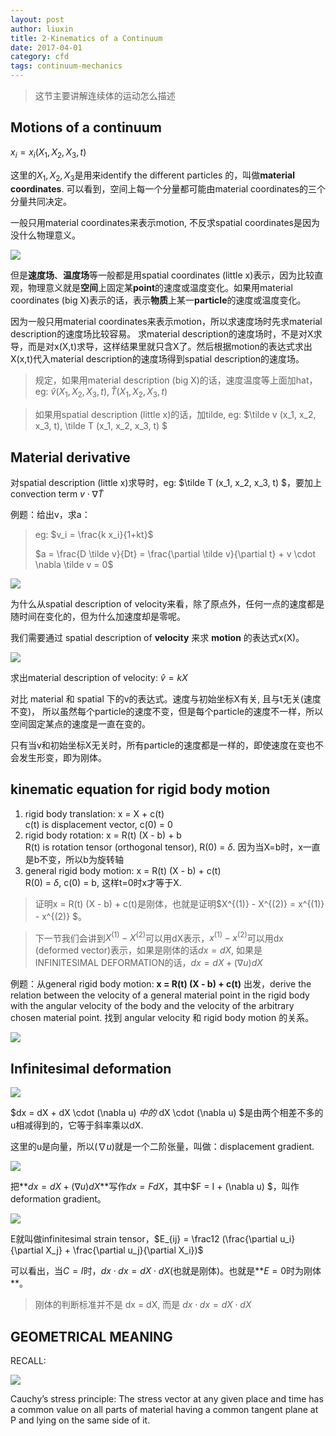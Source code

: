 ```yaml
---
layout: post
author: liuxin
title: 2-Kinematics of a Continuum 
date: 2017-04-01
category: cfd
tags: continuum-mechanics
---
```


> 这节主要讲解连续体的运动怎么描述

## Motions of a continuum
$x_i = x_i (X_1, X_2, X_3, t)$

这里的$X_1, X_2, X_3$是用来identify the different particles 的，叫做**material coordinates**. 可以看到，空间上每一个分量都可能由material coordinates的三个分量共同决定。

一般只用material coordinates来表示motion, 不反求spatial coordinates是因为没什么物理意义。

![][image-1]

但是**速度场**、**温度场**等一般都是用spatial coordinates (little x)表示，因为比较直观，物理意义就是**空间**上固定某**point**的速度或温度变化。如果用material coordinates (big X)表示的话，表示**物质**上某一**particle**的速度或温度变化。

因为一般只用material coordinates来表示motion，所以求速度场时先求material description的速度场比较容易。
求material description的速度场时，不是对X求导，而是对x(X,t)求导，这样结果里就只含X了。然后根据motion的表达式求出X(x,t)代入material description的速度场得到spatial description的速度场。

> 规定，如果用material description (big X)的话，速度温度等上面加hat，eg: $\hat v (X_1, X_2, X_3, t), \hat T (X_1, X_2, X_3, t)$  

> 如果用spatial description (little x)的话，加tilde, eg: $\tilde v (x_1, x_2, x_3, t), \tilde T (x_1, x_2, x_3, t) $

## Material derivative
对spatial description (little x)求导时，eg: $\tilde T (x_1, x_2, x_3, t) $，要加上convection term $v \cdot \nabla \tilde T$

例题：给出v，求a：
> eg: $v_i = \frac{k x_i}{1+kt}$
> 
> $a = \frac{D \tilde v}{Dt} = \frac{\partial \tilde v}{\partial t} +  v \cdot \nabla \tilde v = 0$

![][image-2]

为什么从spatial description of velocity来看，除了原点外，任何一点的速度都是随时间在变化的，但为什么加速度却是零呢。

我们需要通过 spatial description of **velocity** 来求 **motion** 的表达式x(X)。

![][image-3]

求出material description of velocity: $\hat v = kX$

对比 material 和 spatial 下的v的表达式。速度与初始坐标X有关, 且与t无关(速度不变)， 所以虽然每个particle的速度不变，但是每个particle的速度不一样，所以空间固定某点的速度是一直在变的。
 
只有当v和初始坐标X无关时，所有particle的速度都是一样的，即使速度在变也不会发生形变，即为刚体。

## kinematic equation for rigid body motion
1. rigid body translation: x = X + c(t)  
	c(t) is displacement vector, c(0) = 0
2. rigid body rotation: x = R(t) (X - b) + b  
	R(t) is rotation tensor (orthogonal tensor), R(0) = $\delta$. 因为当X=b时，x一直是b不变，所以b为旋转轴
3. general rigid body motion: x = R(t) (X - b) + c(t)  
	R(0) = $\delta$, c(0) = b, 这样t=0时x才等于X.

> 证明x = R(t) (X - b) + c(t)是刚体，也就是证明$X^{(1)} - X^{(2)} = x^{(1)} - x^{(2)} $。

> 下一节我们会讲到$X^{(1)} - X^{(2)}$可以用dX表示，$x^{(1)} -  x^{(2)}$可以用dx (deformed vector)表示，如果是刚体的话$dx = dX$, 如果是INFINITESIMAL DEFORMATION的话，$dx = dX + (\nabla u) dX$

例题：从general rigid body motion: **x = R(t) (X - b) + c(t)** 出发，derive the relation between the velocity of a general material point in the rigid body with the angular velocity of the body and the velocity of the arbitrary chosen material point. 找到 angular velocity 和 rigid body motion 的关系。

![][image-4]

## Infinitesimal deformation

![][image-5]

$dx = dX + dX \cdot (\nabla u) $中的$ dX \cdot (\nabla u) $是由两个相差不多的u相减得到的，它等于斜率乘以dX.

这里的u是向量，所以$(\nabla u)$就是一个二阶张量，叫做：displacement gradient.

![][image-6]

把**$dx = dX + (\nabla u) dX$**写作$dx =F dX$，其中$F = I + (\nabla u) $，叫作deformation gradient。

![][image-7]

E就叫做infinitesimal strain tensor，$E_{ij} = \frac12 (\frac{\partial u_i}{\partial X_j} + \frac{\partial u_j}{\partial X_i})$

可以看出，当$C=I$时，$dx \cdot dx = dX \cdot dX$(也就是刚体)。也就是**$E=0$时为刚体**。

> 刚体的判断标准并不是 dx = dX, 而是 $dx \cdot dx = dX \cdot dX$

## GEOMETRICAL MEANING 

RECALL:

![][image-8]

Cauchy’s stress principle: The stress vector at any given place and time has a common value on all parts of material having a common tangent plane at P and lying on the same side of it. 


[image-1]:	http://wx1.sinaimg.cn/mw690/8db2c8cbgy1fi0helc3etj20nw0bjwgo.jpg
[image-2]:	http://wx4.sinaimg.cn/mw690/8db2c8cbgy1fi0lonjhfgj20cq084t9r.jpg
[image-3]:	http://wx2.sinaimg.cn/mw690/8db2c8cbgy1fi0loqj9jzj20e809jwfq.jpg
[image-4]:	http://wx3.sinaimg.cn/mw690/8db2c8cbgy1fi0qs4hxo4j20gr0ffgo2.jpg
[image-5]:	http://wx3.sinaimg.cn/mw690/8db2c8cbgy1fi1c68n4s1j20hj08q3zm.jpg
[image-6]:	http://wx1.sinaimg.cn/mw690/8db2c8cbgy1fi1cr0ctbrj20eo04g3z6.jpg
[image-7]:	http://wx2.sinaimg.cn/mw690/8db2c8cbgy1fi1cr28rl5j20fb080wfj.jpg
[image-8]:	http://wx1.sinaimg.cn/mw690/8db2c8cbgy1fi1e0xjmdoj20f403ojry.jpg